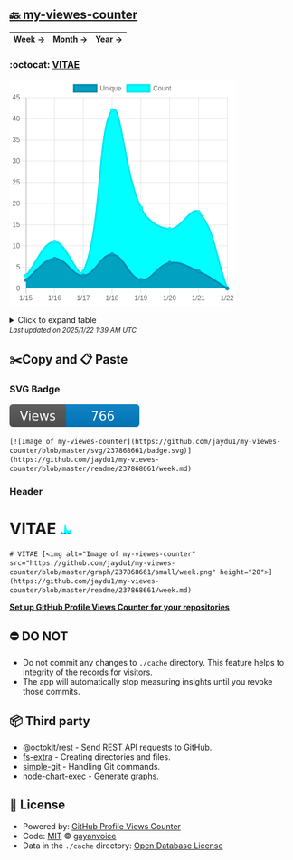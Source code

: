 ## [🔙 my-viewes-counter](https://github.com/jaydu1/my-viewes-counter)
| [**Week →**](https://github.com/jaydu1/my-viewes-counter/blob/master/readme/237868661/week.md) | [**Month →**](https://github.com/jaydu1/my-viewes-counter/blob/master/readme/237868661/month.md) | [**Year →**](https://github.com/jaydu1/my-viewes-counter/blob/master/readme/237868661/year.md) |
| ---- | ---- | ----- |
### :octocat: [VITAE](https://github.com/jaydu1/VITAE)
![Image of my-viewes-counter](https://github.com/jaydu1/my-viewes-counter/blob/master/graph/237868661/large/week.png)

<details>
	<summary>Click to expand table</summary>
	<h2>:calendar: Week Page Views Table</h2>
<table>
	<tr>
		<th>
			Last Updated
		</th>
		<th>
			Unique
		</th>
		<th>
			Count
		</th>
	</tr>
	<tr>
		<td>
			<code>2025/1/22</code>
		</td>
		<td>
			<code>0</code>
		</td>
		<td>
			<code>0</code>
		</td>
	</tr>
	<tr>
		<td>
			<code>2025/1/21</code>
		</td>
		<td>
			<code>4</code>
		</td>
		<td>
			<code>18</code>
		</td>
	</tr>
	<tr>
		<td>
			<code>2025/1/20</code>
		</td>
		<td>
			<code>6</code>
		</td>
		<td>
			<code>14</code>
		</td>
	</tr>
	<tr>
		<td>
			<code>2025/1/19</code>
		</td>
		<td>
			<code>2</code>
		</td>
		<td>
			<code>19</code>
		</td>
	</tr>
	<tr>
		<td>
			<code>2025/1/18</code>
		</td>
		<td>
			<code>8</code>
		</td>
		<td>
			<code>42</code>
		</td>
	</tr>
	<tr>
		<td>
			<code>2025/1/17</code>
		</td>
		<td>
			<code>3</code>
		</td>
		<td>
			<code>4</code>
		</td>
	</tr>
	<tr>
		<td>
			<code>2025/1/16</code>
		</td>
		<td>
			<code>7</code>
		</td>
		<td>
			<code>11</code>
		</td>
	</tr>
	<tr>
		<td>
			<code>2025/1/15</code>
		</td>
		<td>
			<code>2</code>
		</td>
		<td>
			<code>3</code>
		</td>
	</tr>
</table>

</details>
<small><i>Last updated on 2025/1/22 1:39 AM UTC</i></small>

## ✂️Copy and 📋 Paste
### SVG Badge
[![Image of my-viewes-counter](https://github.com/jaydu1/my-viewes-counter/blob/master/svg/237868661/badge.svg)](https://github.com/jaydu1/my-viewes-counter/blob/master/readme/237868661/week.md)
```readme
[![Image of my-viewes-counter](https://github.com/jaydu1/my-viewes-counter/blob/master/svg/237868661/badge.svg)](https://github.com/jaydu1/my-viewes-counter/blob/master/readme/237868661/week.md)
```
### Header
# VITAE [<img alt="Image of my-viewes-counter" src="https://github.com/jaydu1/my-viewes-counter/blob/master/graph/237868661/small/week.png" height="20">](https://github.com/jaydu1/my-viewes-counter/blob/master/readme/237868661/week.md)
```readme
# VITAE [<img alt="Image of my-viewes-counter" src="https://github.com/jaydu1/my-viewes-counter/blob/master/graph/237868661/small/week.png" height="20">](https://github.com/jaydu1/my-viewes-counter/blob/master/readme/237868661/week.md)
```
[**Set up GitHub Profile Views Counter for your repositories**](https://github.com/gayanvoice/github-profile-views-counter)
## ⛔ DO NOT
- Do not commit any changes to `./cache` directory. This feature helps to integrity of the records for visitors.
- The app will automatically stop measuring insights until you revoke those commits.
## 📦 Third party

- [@octokit/rest](https://www.npmjs.com/package/@octokit/rest) - Send REST API requests to GitHub.
- [fs-extra](https://www.npmjs.com/package/fs-extra) - Creating directories and files.
- [simple-git](https://www.npmjs.com/package/simple-git) - Handling Git commands.
- [node-chart-exec](https://www.npmjs.com/package/node-chart-exec) - Generate graphs.
## 📄 License
- Powered by: [GitHub Profile Views Counter](https://github.com/gayanvoice/github-profile-views-counter)
- Code: [MIT](./LICENSE) © [gayanvoice](https://github.com/gayanvoice/github-profile-views-counter)
- Data in the `./cache` directory: [Open Database License](https://opendatacommons.org/licenses/odbl/1-0/)